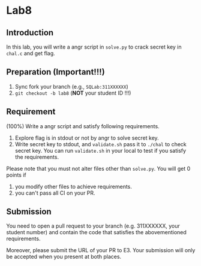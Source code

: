 # Lab8

## Introduction

In this lab, you will write a angr script in `solve.py` to crack secret key in `chal.c` and get flag.

## Preparation (Important!!!)

1. Sync fork your branch (e.g., `SQLab:311XXXXXX`)
2. `git checkout -b lab8` (**NOT** your student ID !!!)

## Requirement

(100%) Write a angr script and satisfy following requirements.
1. Explore flag is in stdout or not by angr to solve secret key.
2. Write secret key to stdout, and `validate.sh` pass it to `./chal` to check secret key.
You can run `validate.sh` in your local to test if you satisfy the requirements.

Please note that you must not alter files other than `solve.py`. You will get 0 points if

1. you modify other files to achieve requirements.
2. you can't pass all CI on your PR.

## Submission

You need to open a pull request to your branch (e.g. 311XXXXXX, your student number) and contain the code that satisfies the abovementioned requirements.

Moreover, please submit the URL of your PR to E3. Your submission will only be accepted when you present at both places.
